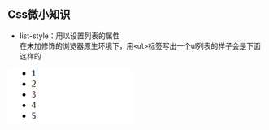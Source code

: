 Css微小知识
------  
* list-style：用以设置列表的属性  
在未加修饰的浏览器原生环境下，用`<ul>`标签写出一个ul列表的样子会是下面这样的  

![ul](static/img/ul.png 'ul标签')
